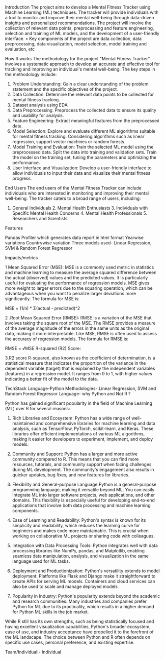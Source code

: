 Introduction
The project aims to develop a Mental Fitness Tracker using Machine Learning (ML) techniques. The tracker will provide individuals with a tool to monitor and improve their mental well-being through data-driven insights and personalized recommendations. The project will involve the collection of relevant data points, preprocessing and feature engineering, selection and training of ML models, and the development of a user-friendly interface. 
• Key components of the project are data collection, data preprocessing, data visualization, model selection, model training and evaluation, etc

How It works
 The methodology for the project "Mental Fitness Tracker" involves a systematic approach to develop an accurate and effective tool for tracking and improving an individual's mental well-being. The key steps in the methodology include: 
1. Problem Understanding: Gain a clear understanding of the problem statement and the specific objectives of the project. 
2. Data Collection: Determine the relevant data points to be collected for mental fitness tracking. 
3. Dataset analysis using EDA
3. Data Preprocessing: Preprocess the collected data to ensure its quality and usability for analysis.
4. Feature Engineering: Extract meaningful features from the preprocessed data. 
5. Model Selection: Explore and evaluate different ML algorithms suitable for mental fitness tracking. Considering algorithms such as linear regression, support vector machines or random forests. 
6. Model Training and Evaluation: Train the selected ML model using the preprocessed data. Split the data into training and validation sets. Train the model on the training set, tuning the parameters and optimizing the performance.
 7. User Interface and Visualization: Develop a user-friendly interface to allow individuals to input their data and visualize their mental fitness progress.




End Users
The end users of the Mental Fitness Tracker can include individuals who are interested in monitoring and improving their mental well-being. The tracker caters to a broad range of users, including:
 1. General Individuals                                                                               2. Mental Health Enthusiasts                                                              3. Individuals with Specific Mental Health Concerns                           4. Mental Health Professionals     5. Researchers and Scientists

Features

Pandas Profiler which generates data report in html format 
Yearwise  variations
Countrywise variation
Three models used-  Linear Regression, SVM & Random Forest Regressor


Impacts/metrics

1 Mean Squared Error (MSE):
MSE is a commonly used metric in statistics and machine learning to measure the average squared difference between the actual (observed) values and the predicted values. It is particularly useful for evaluating the performance of regression models. MSE gives more weight to larger errors due to the squaring operation, which can be advantageous when you want to penalize larger deviations more significantly. The formula for MSE is:

MSE = (1/n) * Σ(actual - predicted)^2

2 .Root Mean Squared Error (RMSE):
RMSE is a variation of the MSE that involves taking the square root of the MSE. The RMSE provides a measure of the average magnitude of the errors in the same units as the original data, making it more interpretable. Like MSE, RMSE is often used to assess the accuracy of regression models. The formula for RMSE is:

RMSE = √MSE R-squared (R2) Score:

3.R2 score
R-squared, also known as the coefficient of determination, is a statistical measure that indicates the proportion of the variance in the dependent variable (target) that is explained by the independent variables (features) in a regression model. It ranges from 0 to 1, with higher values indicating a better fit of the model to the data.


TechStack
Language-Python
Methodologies- Linear Regression, SVM and Random Forest Regressor
Language- why Python and Not R ?

Python has gained significant popularity in the field of Machine Learning (ML) over R for several reasons:

1. Rich Libraries and Ecosystem: Python has a wide range of well-maintained and comprehensive libraries for machine learning and data analysis, such as TensorFlow, PyTorch, scikit-learn, and Keras. These libraries offer efficient implementations of various ML algorithms, making it easier for developers to experiment, implement, and deploy models.

2. Community and Support: Python has a larger and more active community compared to R. This means that you can find more resources, tutorials, and community support when facing challenges during ML development. The community's engagement also results in quicker updates, bug fixes, and new features for libraries.

3. Flexibility and General-purpose Language:Python is a general-purpose programming language, making it versatile beyond ML. You can easily integrate ML into larger software projects, web applications, and other domains. This flexibility is especially useful for developing end-to-end applications that involve both data processing and machine learning components.

4. Ease of Learning and Readability: Python's syntax is known for its simplicity and readability, which reduces the learning curve for beginners and makes code more maintainable. This is crucial when working on collaborative ML projects or sharing code with colleagues.

5. Integration with Data Processing Tools: Python integrates well with data processing libraries like NumPy, pandas, and Matplotlib, enabling seamless data manipulation, analysis, and visualization in the same language used for ML tasks.

6. Deployment and Productionization: Python's versatility extends to model deployment. Platforms like Flask and Django make it straightforward to create APIs for serving ML models. Containers and cloud services can also be used to scale and manage deployed models.

7. Popularity in Industry: Python's popularity extends beyond the academic and research communities. Many industries and companies prefer Python for ML due to its practicality, which results in a higher demand for Python ML skills in the job market.

While R still has its own strengths, such as being statistically focused and having excellent visualization capabilities, Python's broader ecosystem, ease of use, and industry acceptance have propelled it to the forefront of the ML landscape. The choice between Python and R often depends on specific use cases, personal preference, and existing expertise.


Team/Individual:- 
Individual
